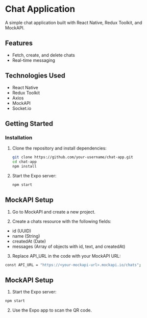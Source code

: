 # Chat Application

A simple chat application built with React Native, Redux Toolkit, and MockAPI.

## Features

- Fetch, create, and delete chats
- Real-time messaging

## Technologies Used

- React Native
- Redux Toolkit
- Axios
- MockAPI
- Socket.io

## Getting Started

### Installation

1. Clone the repository and install dependencies:

   ```sh
   git clone https://github.com/your-username/chat-app.git
   cd chat-app
   npm install
   ```

2. Start the Expo server:

   ```sh
   npm start
   ```

## MockAPI Setup

1. Go to MockAPI and create a new project.

2. Create a chats resource with the following fields:

- id (UUID)
- name (String)
- createdAt (Date)
- messages (Array of objects with id, text, and createdAt)

3. Replace API_URL in the code with your MockAPI URL:

```sh
const API_URL = "https://<your-mockapi-url>.mockapi.io/chats";
```

## MockAPI Setup

1. Start the Expo server:

```sh
npm start
```

2. Use the Expo app to scan the QR code.
